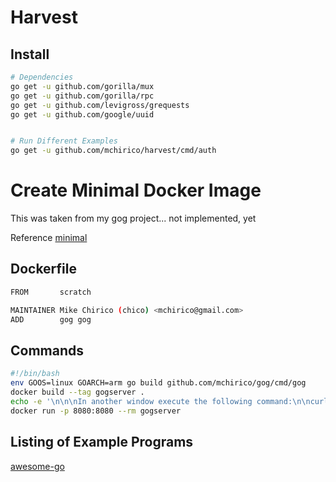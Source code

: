 # Harvest



## Install

```bash
# Dependencies
go get -u github.com/gorilla/mux
go get -u github.com/gorilla/rpc
go get -u github.com/levigross/grequests
go get -u github.com/google/uuid


# Run Different Examples
go get -u github.com/mchirico/harvest/cmd/auth

```



# Create Minimal Docker Image

This was taken from my gog project... not implemented, yet

Reference [minimal](https://github.com/mchirico/gog/tree/min_docker/docker/minimal)


## Dockerfile
```bash
FROM       scratch

MAINTAINER Mike Chirico (chico) <mchirico@gmail.com>
ADD        gog gog

```

## Commands

```bash
#!/bin/bash
env GOOS=linux GOARCH=arm go build github.com/mchirico/gog/cmd/gog
docker build --tag gogserver .
echo -e '\n\n\nIn another window execute the following command:\n\ncurl localhost:8080\n\n'
docker run -p 8080:8080 --rm gogserver

```


## Listing of Example Programs
[awesome-go](https://awesome-go.com/)